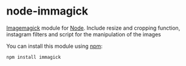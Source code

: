 node-immagick
=======

[Imagemagick](http://www.imagemagick.org/) module for [Node](http://nodejs.org/). Include resize and cropping function, instagram filters and script for the manipulation of the images

You can install this module using [npm](http://github.com/isaacs/npm):

    npm install immagick

